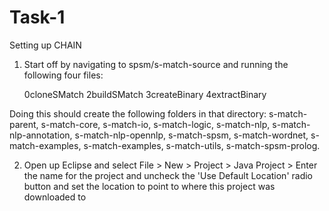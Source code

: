 # Task-1

Setting up CHAIN

1) Start off by navigating to spsm/s-match-source and running the following four files: 

	0cloneSMatch
	2buildSMatch
	3createBinary
	4extractBinary

Doing this should create the following folders in that directory: s-match-parent, s-match-core, s-match-io, s-match-logic, s-match-nlp, s-match-nlp-annotation, s-match-nlp-opennlp, s-match-spsm, s-match-wordnet, s-match-examples, s-match-examples, s-match-utils, s-match-spsm-prolog.

2) Open up Eclipse and select File > New > Project > Java Project > Enter the name for the project and uncheck the 'Use Default Location' radio button and set the location to point to where this project was downloaded to

